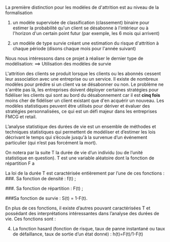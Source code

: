 La première distinction pour les modèles de d'attrition est au niveau de la formalisation

1. un modèle supervisée de classification (classement) binaire pour estimer la probabilité qu'un client se désabonne à l'intérieur ou à l'horizon d'un certain point futur (par exemple, les 6 mois qui arrivent)

2. un modèle de type survie créant une estimation du risque d'attrition à chaque période (disons chaque mois pour l'année suivant)

Nous nous intéressons dans ce projet à réaliser le dernier type de modélisation:  ==> Utilisation des modèles de survie 


L'attrition des clients se produit lorsque les clients ou les abonnés cessent leur association avec une entreprise ou un service.
Il existe de nombreux modèles pour prédire si un client va se désabonner ou non. Le problème ne s'arrête pas là, les entreprises doivent déployer certaines stratégies pour fidéliser les clients qui sont au bord du désabonnement car il est **cinq fois** moins cher de fidéliser un client existant que d'en acquérir un nouveau. Les modèles statistiques peuvent être utilisés pour dériver et évaluer des stratégies personnalisées, ce qui est un défi majeur dans les entreprises FMCG et retail.


L’analyse statistique des durées de vie est un ensemble de méthodes et techniques
statistiques qui permettent de modéliser et d’estimer les lois décrivant le temps qui s’écoule
jusqu'à la survenue d’un événement particulier (qui n’est pas forcément la mort).

On notera par la suite T la durée de vie d’un individu (ou de
l’unité statistique en question). T est une variable aléatoire dont la fonction de répartition F a 

 La loi de la durée T est caractérisée entièrement par l’une de ces fonctions :
###. Sa fonction de densité : f(t) ;

###. Sa fonction de répartition : F(t) ;

###Sa fonction de survie : S(t) = 1-F(t).

En plus de ces fonctions, il existe d’autres pouvant caractérisées T et possédant des
interprétations intéressantes dans l’analyse des durées de vie. Ces fonctions sont :

4. La fonction hasard (fonction de risque, taux de panne instantané ou taux de défaillance,
taux de sortie d’un état donné) : h(t)=F(t)/1-F(t)
